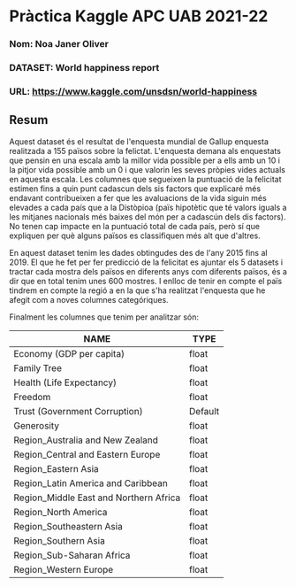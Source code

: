 # Pràctica Kaggle APC UAB 2021-22
### Nom: Noa Janer Oliver
### DATASET: World happiness report
### URL: https://www.kaggle.com/unsdsn/world-happiness

## Resum
Aquest dataset és el resultat de l'enquesta mundial de Gallup enquesta realitzada a 155 països sobre la felictat. L'enquesta demana als enquestats que pensin en una escala amb la millor vida possible per a ells amb un 10 i la pitjor vida possible amb un 0 i que valorin les seves pròpies vides actuals en aquesta escala. Les columnes que segueixen la puntuació de la felicitat estimen fins a quin punt cadascun dels sis factors que explicaré més endavant contribueixen a fer que les avaluacions de la vida siguin més elevades a cada país que a la Distòpioa (païs hipotètic que té valors iguals a les mitjanes nacionals més baixes del món per a cadascún dels dis factors). No tenen cap impacte en la puntuació total de cada país, però sí que expliquen per què alguns països es classifiquen més alt que d'altres.

En aquest dataset tenim les dades obtingudes des de l'any 2015 fins al 2019. El que he fet per fer predicció de la felicitat es ajuntar els 5 datasets i tractar cada mostra dels països en diferents anys com diferents països, és a dir que en total tenim unes 600 mostres. I enlloc de tenir en compte el païs tindrem en compte la regió a en la que s'ha realitzat l'enquesta que he afegit com a noves columnes categóriques. 

Finalment les columnes que tenim per analitzar són: 

|NAME|TYPE|
|--|--|
|Economy (GDP per capita)|float|
|Family Tree|float|
|Health (Life Expectancy)|float|
|Freedom|float|
|Trust (Government Corruption)|Default|
|Generosity|float|
|Region_Australia and New Zealand|float|
|Region_Central and Eastern Europe|float|
|Region_Eastern Asia|float|
|Region_Latin America and Caribbean|float|
|Region_Middle East and Northern Africa|float|
|Region_North America|float|
|Region_Southeastern Asia|float|
|Region_Southern Asia|float|
|Region_Sub-Saharan Africa|float|
|Region_Western Europe|float|
